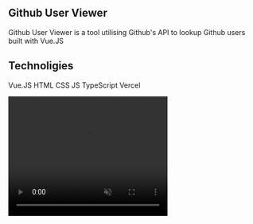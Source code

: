 <h2>Github User Viewer</h2>

Github User Viewer is a tool utilising Github's API to lookup Github users built with Vue.JS

<h2>Technoligies</h2>

Vue.JS HTML CSS JS TypeScript Vercel

<video width="320" height="240" muted playsinline>
<source src="public/github.mp4" type="video/mp4">
Your browser does not support video.
</video>
